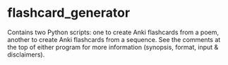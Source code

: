 # flashcard_generator

Contains two Python scripts: one to create Anki flashcards from a poem, another to create Anki flashcards from a sequence.
See the comments at the top of either program for more information (synopsis, format, input & disclaimers).
